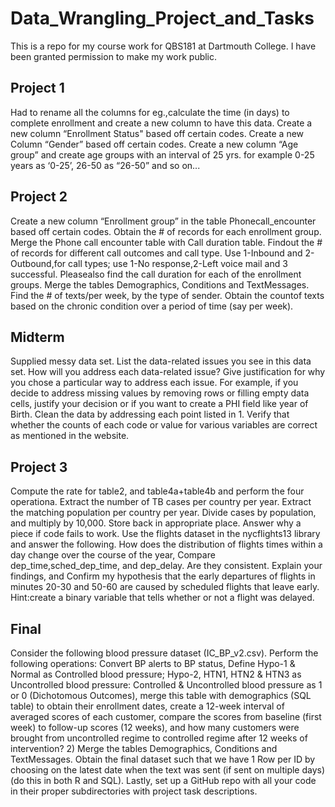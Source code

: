 # Data_Wrangling_Project_and_Tasks
This is a repo for my course work for QBS181 at Dartmouth College. I have been granted permission to make my work public.

## Project 1

Had to rename all the columns for eg.,calculate the time (in days) to complete enrollment and create a new column to have this data. Create a new column “Enrollment Status" based off certain codes. Create a new Column “Gender” based off certain codes. Create a new column “Age group” and create age groups with an interval of 25 yrs. for example 0-25 years as ‘0-25’, 26-50 as “26-50” and so on...

## Project 2

Create a new column “Enrollment group” in the table Phonecall_encounter based off certain codes. Obtain the # of records for each enrollment group. Merge the Phone call encounter table with Call duration table. Findout the # of records for different call outcomes and call type. Use 1-Inbound and 2-Outbound,for call types; use 1-No response,2-Left voice mail and 3 successful. Pleasealso find the call duration for each of the enrollment groups. Merge the tables Demographics, Conditions and TextMessages. Find the # of texts/per week, by the type of sender. Obtain the countof texts based on the chronic condition over a period of time (say per week). 

## Midterm

Supplied messy data set.  List the data-related issues you see in this data set. How will you address each data-related issue? Give justification for why you chose a particular way to address each issue. For example, if you decide to address missing values by removing rows or filling empty data cells, justify your decision or if you want to create a PHI field like year of Birth. Clean the data by addressing each point listed in 1. Verify that whether the counts of each code or value for various variables are correct as mentioned in the website.

## Project 3

Compute the rate for table2, and table4a+table4b and perform the four operationa. Extract the number of TB cases per country per year. Extract the matching population per country per year. Divide cases by population, and multiply by 10,000. Store back in appropriate place. Answer why a piece if code fails to work. Use the flights dataset in the nycflights13 library and answer the following. How does the distribution of flights times within a day change over the course of the year, Compare dep_time,sched_dep_time, and dep_delay. Are they consistent. Explain your findings, and Confirm my hypothesis that the early departures of flights in minutes 20-30 and 50-60 are caused by scheduled flights that leave early. Hint:create a binary variable that tells whether or not a flight was delayed. 

## Final

Consider the following blood pressure dataset (IC_BP_v2.csv). Perform the following operations: Convert BP alerts to BP status,	Define Hypo-1 & Normal as Controlled blood pressure; Hypo-2, HTN1, HTN2 & HTN3 as Uncontrolled blood pressure: Controlled & Uncontrolled blood pressure as 1 or 0 (Dichotomous Outcomes), merge this table with demographics (SQL table) to obtain their enrollment dates, create a 12-week interval of averaged scores of each customer, compare the scores from baseline (first week) to follow-up scores (12 weeks), and how many customers were brought from uncontrolled regime to controlled regime after 12 weeks of intervention? 2)	Merge the tables Demographics, Conditions and TextMessages. Obtain the final dataset such that we have 1 Row per ID by choosing on the latest date when the text was sent (if sent on multiple days) (do this in both R and SQL). Lastly, set up a GitHub repo with all your code in their proper subdirectories with project task descriptions. 
